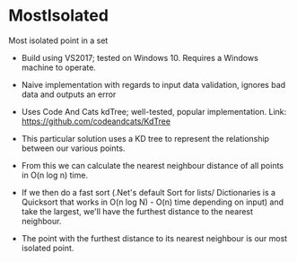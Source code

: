 # MostIsolated
Most isolated point in a set

- Build using VS2017; tested on Windows 10. Requires a Windows machine to operate.
- Naive implementation with regards to input data validation, ignores bad data and outputs an error
- Uses Code And Cats kdTree; well-tested, popular implementation. Link: https://github.com/codeandcats/KdTree

- This particular solution uses a KD tree to represent the relationship between our various points.
- From this we can calculate the nearest neighbour distance of all points in O(n log n) time.
- If we then do a fast sort (.Net's default Sort for lists/ Dictionaries is a Quicksort that works in O(n log N) - O(n) time depending on 
	input) and take the largest, we'll have the furthest distance to the nearest neighbour.
- The point with the furthest distance to its nearest neighbour is our most isolated point.